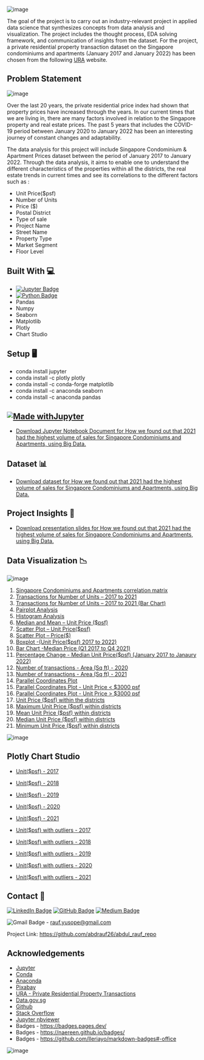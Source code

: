 ![image](https://user-images.githubusercontent.com/96287600/158115072-b5689ba9-298d-498b-bc0c-5715f8d75203.png)


The goal of the project is to carry out an industry-relevant project in applied data science that synthesizes concepts from data analysis and visualization. The project includes the thought process, EDA solving framework, and communication of insights from the dataset. For the project, a private residential property transaction dataset on the Singapore condominiums and apartments (January 2017 and January 2022) has been chosen from the following [URA](https://www.ura.gov.sg/realEstateIIWeb/transaction/search.action) website. 

## Problem Statement 

![image](https://cdn.pixabay.com/photo/2013/12/16/17/13/singapore-229387_1280.jpg)

Over the last 20 years, the private residential price index had shown that property prices have increased through the years. In our current times that we are living in, there are many factors involved in relation to the Singapore property and real estate prices. The past 5 years that includes the COVID-19 period between January 2020 to January 2022 has been an interesting journey of constant changes and adaptability. 

The data analysis for this project will include Singapore Condominium & Apartment Prices dataset between the period of January 2017 to January 2022. Through the data analysis, it aims to enable one to understand the different characteristics of the properties within all the districts, the real estate trends in current times and see its correlations to the different factors such as :

- Unit Price($psf)
- Number of Units
- Price ($)
- Postal District
- Type of sale
- Project Name
- Street Name
- Property Type
- Market Segment
- Floor Level


## Built With 💻

- [![Jupyter Badge](https://img.shields.io/badge/Jupyter-F37626?logo=jupyter&logoColor=fff&style=flat)](https://jupyter.org/try)
- [![Python Badge](https://img.shields.io/badge/Python-3776AB?logo=python&logoColor=fff&style=flat)](https://www.python.org/)
- Pandas
- Numpy
- Seaborn
- Matplotlib
- Plotly
- Chart Studio


## Setup 🖥️
- conda install jupyter
- conda install -c plotly plotly
- conda install -c conda-forge matplotlib
- conda install -c anaconda seaborn
- conda install -c anaconda pandas

## [![Made withJupyter](https://img.shields.io/badge/Made%20with-Jupyter-orange?style=for-the-badge&logo=Jupyter)](https://jupyter.org/try)
- [Download Jupyter Notebook Document for How we found out that 2021 had the highest volume of sales for Singapore Condominiums and Apartments, using Big Data.](https://nbviewer.org/github/abdrauf26/abdul_rauf_repo/blob/main/Jupyter_condo_apt.ipynb)

## Dataset 📊

- [Download dataset for How we found out that 2021 had the highest volume of sales for Singapore Condominiums and Apartments, using Big Data.](https://drive.google.com/file/d/1qIS5h3a6e4OuwvgfG2Dp8vmZi2BanECe/view?usp=sharing)

## Project Insights 📖
- [Download presentation slides for How we found out that 2021 had the highest volume of sales for Singapore Condominiums and Apartments, using Big Data.]( https://drive.google.com/file/d/1Xwdv_sEyHoJcnsbzGYgTuQkAhJLKDtgi/view?usp=sharing)

## Data Visualization 📉

![image](https://user-images.githubusercontent.com/96287600/156498899-724321c5-16a1-49f6-88f6-a0da9f19f70b.png)

1. [Singapore Condominiums and Apartments correlation matrix](https://drive.google.com/file/d/1xVjynsrXh1guALilhzd-SbwwhABmotRn/view?usp=sharing)
2. [Transactions for Number of Units – 2017 to 2021](https://drive.google.com/file/d/1zMzQrsezRQ9g0Wdz3WnO1KSv-FKbOawj/view?usp=sharing)
3. [Transactions for Number of Units – 2017 to 2021 (Bar Chart)](https://drive.google.com/file/d/1_ASp0k10x9qMnlxlZZG8tPZuGJJaE7lC/view?usp=sharing)
4. [Pairplot Analysis](https://drive.google.com/file/d/1um6YIBkOuvGplBllN_szYInJqVp0bzd-/view?usp=sharing)
5. [Histogram Analysis](https://drive.google.com/file/d/1I15IdsYoD-1wirgmzEra-sBvV0WTT6OY/view?usp=sharing)
6. [Median and Mean – Unit Price ($psf)](https://drive.google.com/file/d/1T6m9qlvg6AeOOOcfhgK1jyH5uc8IZ-ZR/view?usp=sharing)
7. [Scatter Plot – Unit Price($psf)](https://drive.google.com/file/d/1fBzpJ0km-M_bpxpOg8iEWCXFgjjRZsTR/view?usp=sharing)
8. [Scatter Plot – Price($)](https://drive.google.com/file/d/14iJzZARyp5XZgpCG-kR_YUqJ5EGaPY9E/view?usp=sharing)
9. [Boxplot -(Unit Price($psf) 2017 to 2022)](https://drive.google.com/file/d/1W4fDlO3bB5Q0ycc6JIcEe4kQas9M7qFB/view?usp=sharing)
10. [Bar Chart -Median Price (Q1 2017 to Q4 2021)](https://drive.google.com/file/d/1icp03TM5jIq2WPPAeelRo4QU_eXASlWd/view?usp=sharing)
11. [Percentage Change - Median Unit Price($psf) (January 2017 to Janaury 2022)](https://drive.google.com/file/d/1GS0AFPRGUQ260nEyezcIoAlIEON53AF5/view?usp=sharing)
12. [Number of transactions - Area (Sq ft) - 2020](https://drive.google.com/file/d/1p_VulcUC5zZNQBk-cSIKqVf950bP0FqI/view?usp=sharing)
13. [Number of transactions - Area (Sq ft) - 2021](https://drive.google.com/file/d/1GJzk9KlDBPRMCC3YcZeOf4GMUY8sVRZP/view?usp=sharing)
14. [Parallel Coordinates Plot](https://drive.google.com/file/d/1Q9ZxwdxCj7WIFLjZinc3SCkjjpLog8Zr/view?usp=sharing)
15. [Parallel Coordinates Plot - Unit Price < $3000 psf](https://drive.google.com/file/d/1lFNLWroteFS1q3lWh3DBNcIGXn326AYI/view?usp=sharing)
16. [Parallel Coordinates Plot - Unit Price > $3000 psf](https://drive.google.com/file/d/11uu_U9mKXkJb-MCAo3QNYzSbFZq8ZKN1/view?usp=sharing)
17. [Unit Price ($psf) within the districts](https://drive.google.com/file/d/1K3NMkB9LPSoRjRGbfN8Uj2Rg3Bwrhq5d/view?usp=sharing)
18. [Maximum Unit Price ($psf) within districts](https://drive.google.com/file/d/13Mgd-GV6wsXGkNMrOavSE-SRxB9Tb4N4/view?usp=sharing)
19. [Mean Unit Price ($psf) within districts](https://drive.google.com/file/d/1zwmiGnhwizM1AttWPdV1agYicduzger6/view?usp=sharing)
20. [Median Unit Price ($psf) within districts](https://drive.google.com/file/d/1noiITMU7rPil7CHbLCWKsIXULyXEuaAR/view?usp=sharing)
21. [Minimum Unit Price ($psf) within districts](https://drive.google.com/file/d/1Ov4HPhaq8MZWVpoZiNrXcODz0MhsmtC9/view?usp=sharing)




![image](https://user-images.githubusercontent.com/96287600/156875756-d4c4888e-0404-4aec-956e-5eddb8ecc538.png)

## Plotly Chart Studio 

- [Unit($psf) - 2017](https://plotly.com/~ab.rauf/43/)
- [Unit($psf) - 2018](https://plotly.com/~ab.rauf/24/)
- [Unit($psf) - 2019](https://plotly.com/~ab.rauf/30/)
- [Unit($psf) - 2020](https://plotly.com/~ab.rauf/35/)
- [Unit($psf) - 2021](https://plotly.com/~ab.rauf/35/)


- [Unit($psf) with outliers - 2017](https://plotly.com/~ab.rauf/41/)
- [Unit($psf) with outliers - 2018](https://plotly.com/~ab.rauf/22/)
- [Unit($psf) with outliers - 2019](https://plotly.com/~ab.rauf/28/)
- [Unit($psf) with outliers - 2020](https://plotly.com/~ab.rauf/33/)
- [Unit($psf) with outliers - 2021](https://plotly.com/~ab.rauf/37/)

## Contact 📧 

[![LinkedIn Badge](https://img.shields.io/badge/LinkedIn-0A66C2?logo=linkedin&logoColor=fff&style=flat)](https://www.linkedin.com/in/abdrauf26/)  [![GitHub Badge](https://img.shields.io/badge/GitHub-181717?logo=github&logoColor=fff&style=flat)](https://github.com/abdrauf26) [![Medium Badge](https://img.shields.io/badge/Medium-000?logo=medium&logoColor=fff&style=flat)](https://medium.com/@rauf.yusope)

![Gmail Badge](https://img.shields.io/badge/Gmail-EA4335?logo=gmail&logoColor=fff&style=flat) - rauf.yusope@gmail.com


Project Link:  https://github.com/abdrauf26/abdul_rauf_repo

## Acknowledgements

- [Jupyter](https://jupyter.org/)
- [Conda](https://docs.conda.io/en/latest/)
- [Anaconda](https://anaconda.org/)
- [Pixabay](https://pixabay.com/)
- [URA - Private Residential Property Transactions](https://www.ura.gov.sg/realEstateIIWeb/transaction/search.action)
- [Data.gov.sg](https://data.gov.sg/)
- [Github](https://github.com/)
- [Stack Overflow](https://stackoverflow.com/)
- [Jupyter nbviewer](https://nbviewer.org/)
- Badges - https://badges.pages.dev/
- Badges - https://naereen.github.io/badges/
- Badges - https://github.com/Ileriayo/markdown-badges#-office

![image](https://cdn.pixabay.com/photo/2014/03/15/16/34/construction-287876_1280.jpg)






